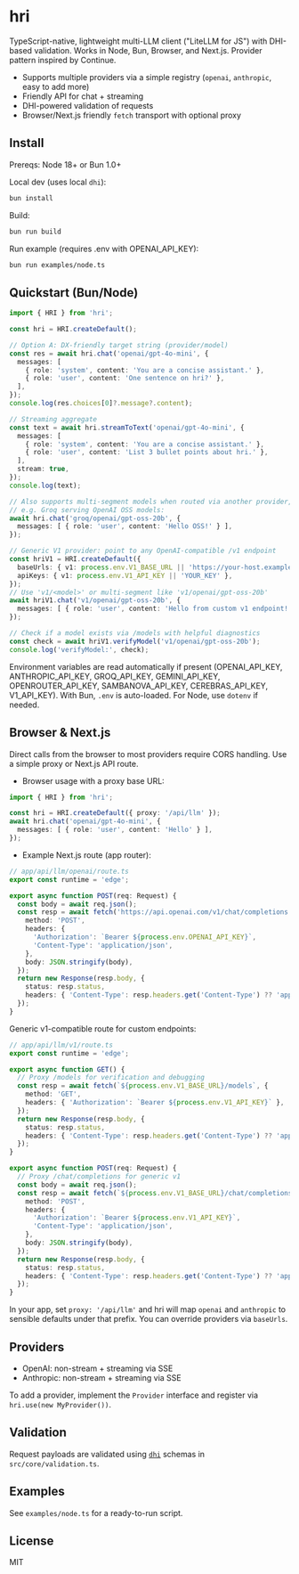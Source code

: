 # hri

TypeScript-native, lightweight multi-LLM client ("LiteLLM for JS") with DHI-based validation. Works in Node, Bun, Browser, and Next.js. Provider pattern inspired by Continue.

- Supports multiple providers via a simple registry (`openai`, `anthropic`, easy to add more)
- Friendly API for chat + streaming
- DHI-powered validation of requests
- Browser/Next.js friendly `fetch` transport with optional proxy

## Install

Prereqs: Node 18+ or Bun 1.0+

Local dev (uses local `dhi`):

```sh
bun install
```

Build:

```sh
bun run build
```

Run example (requires .env with OPENAI_API_KEY):

```sh
bun run examples/node.ts
```

## Quickstart (Bun/Node)

```ts
import { HRI } from 'hri';

const hri = HRI.createDefault();

// Option A: DX-friendly target string (provider/model)
const res = await hri.chat('openai/gpt-4o-mini', {
  messages: [
    { role: 'system', content: 'You are a concise assistant.' },
    { role: 'user', content: 'One sentence on hri?' },
  ],
});
console.log(res.choices[0]?.message?.content);

// Streaming aggregate
const text = await hri.streamToText('openai/gpt-4o-mini', {
  messages: [
    { role: 'system', content: 'You are a concise assistant.' },
    { role: 'user', content: 'List 3 bullet points about hri.' },
  ],
  stream: true,
});
console.log(text);

// Also supports multi-segment models when routed via another provider,
// e.g. Groq serving OpenAI OSS models:
await hri.chat('groq/openai/gpt-oss-20b', {
  messages: [ { role: 'user', content: 'Hello OSS!' } ],
});

// Generic V1 provider: point to any OpenAI-compatible /v1 endpoint
const hriV1 = HRI.createDefault({
  baseUrls: { v1: process.env.V1_BASE_URL || 'https://your-host.example.com/v1' },
  apiKeys: { v1: process.env.V1_API_KEY || 'YOUR_KEY' },
});
// Use 'v1/<model>' or multi-segment like 'v1/openai/gpt-oss-20b'
await hriV1.chat('v1/openai/gpt-oss-20b', {
  messages: [ { role: 'user', content: 'Hello from custom v1 endpoint!' } ],
});

// Check if a model exists via /models with helpful diagnostics
const check = await hriV1.verifyModel('v1/openai/gpt-oss-20b');
console.log('verifyModel:', check);
```

Environment variables are read automatically if present (OPENAI_API_KEY, ANTHROPIC_API_KEY, GROQ_API_KEY, GEMINI_API_KEY, OPENROUTER_API_KEY, SAMBANOVA_API_KEY, CEREBRAS_API_KEY, V1_API_KEY). With Bun, `.env` is auto-loaded. For Node, use `dotenv` if needed.

## Browser & Next.js

Direct calls from the browser to most providers require CORS handling. Use a simple proxy or Next.js API route.

- Browser usage with a proxy base URL:

```ts
import { HRI } from 'hri';

const hri = HRI.createDefault({ proxy: '/api/llm' });
await hri.chat('openai/gpt-4o-mini', {
  messages: [ { role: 'user', content: 'Hello' } ],
});
```

- Example Next.js route (app router):

```ts
// app/api/llm/openai/route.ts
export const runtime = 'edge';

export async function POST(req: Request) {
  const body = await req.json();
  const resp = await fetch('https://api.openai.com/v1/chat/completions', {
    method: 'POST',
    headers: {
      'Authorization': `Bearer ${process.env.OPENAI_API_KEY}`,
      'Content-Type': 'application/json',
    },
    body: JSON.stringify(body),
  });
  return new Response(resp.body, {
    status: resp.status,
    headers: { 'Content-Type': resp.headers.get('Content-Type') ?? 'application/json' },
  });
}
```

Generic v1-compatible route for custom endpoints:

```ts
// app/api/llm/v1/route.ts
export const runtime = 'edge';

export async function GET() {
  // Proxy /models for verification and debugging
  const resp = await fetch(`${process.env.V1_BASE_URL}/models`, {
    method: 'GET',
    headers: { 'Authorization': `Bearer ${process.env.V1_API_KEY}` },
  });
  return new Response(resp.body, {
    status: resp.status,
    headers: { 'Content-Type': resp.headers.get('Content-Type') ?? 'application/json' },
  });
}

export async function POST(req: Request) {
  // Proxy /chat/completions for generic v1
  const body = await req.json();
  const resp = await fetch(`${process.env.V1_BASE_URL}/chat/completions`, {
    method: 'POST',
    headers: {
      'Authorization': `Bearer ${process.env.V1_API_KEY}`,
      'Content-Type': 'application/json',
    },
    body: JSON.stringify(body),
  });
  return new Response(resp.body, {
    status: resp.status,
    headers: { 'Content-Type': resp.headers.get('Content-Type') ?? 'application/json' },
  });
}
```

In your app, set `proxy: '/api/llm'` and hri will map `openai` and `anthropic` to sensible defaults under that prefix. You can override providers via `baseUrls`.

## Providers

- OpenAI: non-stream + streaming via SSE
- Anthropic: non-stream + streaming via SSE

To add a provider, implement the `Provider` interface and register via `hri.use(new MyProvider())`.

## Validation

Request payloads are validated using [`dhi`](https://github.com/your-org/dhi) schemas in `src/core/validation.ts`.

## Examples

See `examples/node.ts` for a ready-to-run script.

## License

MIT
